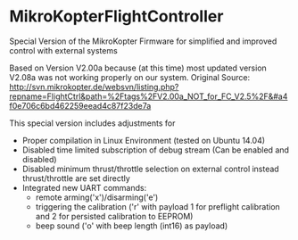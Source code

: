 # MikroKopterFlightController
Special Version of the MikroKopter Firmware for simplified and improved control with external systems

Based on Version V2.00a because (at this time) most updated version V2.08a was not working properly on our system.
Original Source: http://svn.mikrokopter.de/websvn/listing.php?repname=FlightCtrl&path=%2Ftags%2FV2.00a_NOT_for_FC_V2.5%2F&#a4f0e706c6bd462259eead4c87f23de7a

This special version includes adjustments for
* Proper compilation in Linux Environment (tested on Ubuntu 14.04)
* Disabled time limited subscription of debug stream (Can be enabled and disabled)
* Disabled minimum thrust/throttle selection on external control instead thrust/throttle are set directly
* Integrated new UART commands:
  * remote arming('x')/disarming('e')
  * triggering the calibration ('r' with payload 1 for preflight calibration and 2 for persisted calibration to EEPROM)
  * beep sound ('o' with beep length (int16) as payload)
